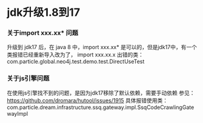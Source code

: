 # jdk升级1.8到17

### 关于import  xxx.xx* 问题
升级到 jdk17 后，在 java 8 中，import xxx.xx* 是可以的，但是jdk17中，有一个类报错已经重新导入改为了， import xxx.xx.x
出错的类：com.particle.global.neo4j.test.demo.test.DirectUseTest

### 关于js引擎问题
在使用js引擎找不到的问题，是因为jdk17移除了默认依赖，需要手动依赖
参见：https://github.com/dromara/hutool/issues/1915
具体报错使用类：com.particle.dream.infrastructure.ssq.gateway.impl.SsqCodeCrawlingGatewayImpl
